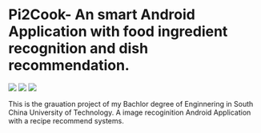 # Pi2Cook- An smart Android Application with food ingredient recognition and dish recommendation.

![](https://img.shields.io/badge/license-MIT-blue) 
![](https://img.shields.io/badge/Android-7.0%2B-blue)
![](https://img.shields.io/appveyor/build/gruntjs/grunt)


This is the grauation project of my Bachlor degree of Enginnering in South China University of Technology. A image recoginition Android Application with a recipe recommend systems.
